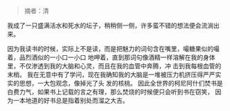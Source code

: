 > 摘者：清


我成了一只盛满活水和死水的坛子，稍稍侧一侧，许多蛮不错的想法便会流淌出来。


因为我读书的时候，实际上不是读，而是把魅力的词句含在嘴里，嘬糖果似的嘬着，品烈酒似的一小口一小口 地呷着，直到那词句像酒精一样溶解在我的身体里，不仅渗透到我的大脑和心灵，而且在我的血管中奔腾，冲 击到我每根血管的末梢。  我在无意中有了学问，现在我确知我的大脑是一堆被压力机挤压得严严实实的思想，一大包观念，像掉光了头 发的核桃。  因此全世界的柯尼阿什们焚书是白费力气，如果书上记载的言之有理，那么焚烧的时候便只会听到书在窃笑， 因为一本地道的好书总是指着别处而溜之大吉。
